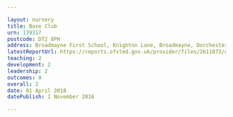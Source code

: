 ```yaml
---

layout: nursery
title: Base Club
urn: 139317
postcode: DT2 8PH
address: Broadmayne First School, Knighton Lane, Broadmayne, Dorchester, Dorset, DT2 8PH
latestReportUrl: https://reports.ofsted.gov.uk/provider/files/2611873/urn/139317.pdf
teaching: 2
development: 2
leadership: 2
outcomes: 0
overall: 2
date: 01 April 2018 
datePublish: 1 November 2016

---
```

